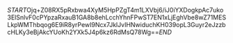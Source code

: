 $START$Ojq+Z08RX5pRxbwa4XyM5HpPZgT4m1LXVbj6/iJ0iYXDogkpAc7uko3ElSnlvF0cPYpzaRxauB1GA8b8ehLcchYhnFPwST7EN1xLjEghVbe8wZ71MESLkpWMThbqog6E9iR8yrPewI9Ncx7JklJvIHNwiduchKH039opL3Guyr2eJzzbcHLKy3eBjAkcYUoKh2YXk5J4p6kz6RdMsQ78Wg==$END$